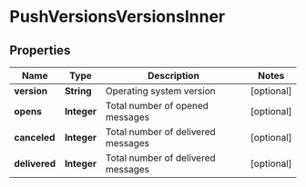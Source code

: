 

# PushVersionsVersionsInner


## Properties

| Name | Type | Description | Notes |
|------------ | ------------- | ------------- | -------------|
|**version** | **String** | Operating system version |  [optional] |
|**opens** | **Integer** | Total number of opened messages |  [optional] |
|**canceled** | **Integer** | Total number of delivered messages |  [optional] |
|**delivered** | **Integer** | Total number of delivered messages |  [optional] |



